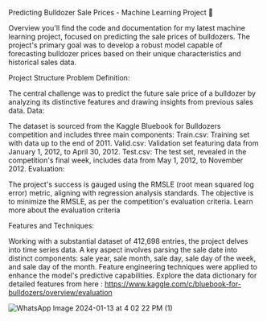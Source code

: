 Predicting Bulldozer Sale Prices - Machine Learning Project 🚜




Overview
you'll find the code and documentation for my latest machine learning project, focused on predicting the sale prices of bulldozers. The project's primary goal was to develop a robust model capable of forecasting bulldozer prices based on their unique characteristics and historical sales data.

Project Structure
Problem Definition:

The central challenge was to predict the future sale price of a bulldozer by analyzing its distinctive features and drawing insights from previous sales data.
Data:

The dataset is sourced from the Kaggle Bluebook for Bulldozers competition and includes three main components:
Train.csv: Training set with data up to the end of 2011.
Valid.csv: Validation set featuring data from January 1, 2012, to April 30, 2012.
Test.csv: The test set, revealed in the competition's final week, includes data from May 1, 2012, to November 2012.
Evaluation:

The project's success is gauged using the RMSLE (root mean squared log error) metric, aligning with regression analysis standards. The objective is to minimize the RMSLE, as per the competition's evaluation criteria.
Learn more about the evaluation criteria

Features and Techniques:

Working with a substantial dataset of 412,698 entries, the project delves into time series data. A key aspect involves parsing the sale date into distinct components: sale year, sale month, sale day, sale day of the week, and sale day of the month. Feature engineering techniques were applied to enhance the model's predictive capabilities.
Explore the data dictionary for detailed features from here : https://www.kaggle.com/c/bluebook-for-bulldozers/overview/evaluation

![WhatsApp Image 2024-01-13 at 4 02 22 PM (1)](https://github.com/elkomy13/Predicting-Bulldozers-Sale-Pricess/assets/97259226/51b65c70-a652-4c3c-8d65-7dd7166d0c83)
